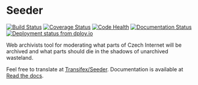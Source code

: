 Seeder
======

[![Build Status](https://travis-ci.org/WebArchivCZ/Seeder.svg?branch=master)](https://travis-ci.org/WebArchivCZ/Seeder)
[![Coverage Status](https://coveralls.io/repos/github/WebArchivCZ/Seeder/badge.svg?branch=master)](https://coveralls.io/github/WebArchivCZ/Seeder?branch=master)
[![Code Health](https://landscape.io/github/WebArchivCZ/Seeder/master/landscape.svg?style=flat)](https://landscape.io/github/WebArchivCZ/Seeder/master)
[![Documentation Status](https://readthedocs.org/projects/seeder/badge/?version=latest)](https://seeder.readthedocs.org/en/latest/)
[![Deployment status from dploy.io](https://visgean.dploy.io/badge/45290641984040/34283.svg)](http://dploy.io)


Web archivists tool for moderating what parts of Czech Internet will be 
archived and what parts should die in the shadows of unarchived wasteland.

Feel free to translate at [Transifex/Seeder](https://www.transifex.com/projects/p/seeder/).
Documentation is available at [Read the docs](http://seeder.readthedocs.org/en/latest/).
